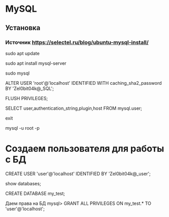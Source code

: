 # MySQL

## Установка

### Источник https://selectel.ru/blog/ubuntu-mysql-install/

<!-- Для установки обновите индекс пакетов на вашем сервере, если еще не сделали этого: -->

sudo apt update

<!-- Затем выполните установку пакета mysql-server: -->

sudo apt install mysql-server

<!-- Заходим в SQL и меняем пароль -->

sudo mysql

ALTER USER 'root'@'localhost' IDENTIFIED WITH caching_sha2_password BY 'Zel0bit04k@\_SQL';

<!-- Сохраним изменения -->

FLUSH PRIVILEGES;

<!-- Проверяем, что для пользователя пароль изменился -->

SELECT user,authentication_string,plugin,host FROM mysql.user;

<!-- Выход -->

exit

<!-- Вход -->

mysql -u root -p

# Создаем пользователя для работы с БД

CREATE USER 'user'@'localhost' IDENTIFIED BY 'Zel0bit04k@\_user';

<!-- Просмотр БД -->

show databases;

<!-- Создаем свою БД -->

CREATE DATABASE my_test;

Даем права на БД
mysql> GRANT ALL PRIVILEGES ON my_test.\* TO 'user'@'localhost';
